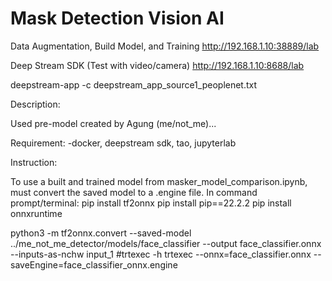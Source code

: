# Mask Detection Vision AI 

Data Augmentation, Build Model, and Training
http://192.168.1.10:38889/lab

Deep Stream SDK (Test with video/camera)
http://192.168.1.10:8688/lab 

deepstream-app -c deepstream_app_source1_peoplenet.txt

Description: 

Used pre-model created by Agung (me/not_me)... 

Requirement: 
-docker, deepstream sdk, tao, jupyterlab

Instruction: 



To use a built and trained model from masker_model_comparison.ipynb, must convert the saved model to a .engine file. In command prompt/terminal:
pip install tf2onnx
pip install pip==22.2.2
pip install onnxruntime

python3 -m tf2onnx.convert --saved-model ../me_not_me_detector/models/face_classifier --output face_classifier.onnx --inputs-as-nchw input_1
#trtexec -h
trtexec --onnx=face_classifier.onnx --saveEngine=face_classifier_onnx.engine


